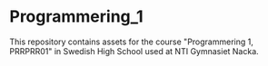 # Programmering_1
This repository contains assets for the course "Programmering 1, PRRPRR01" in Swedish High School used at NTI Gymnasiet Nacka.
